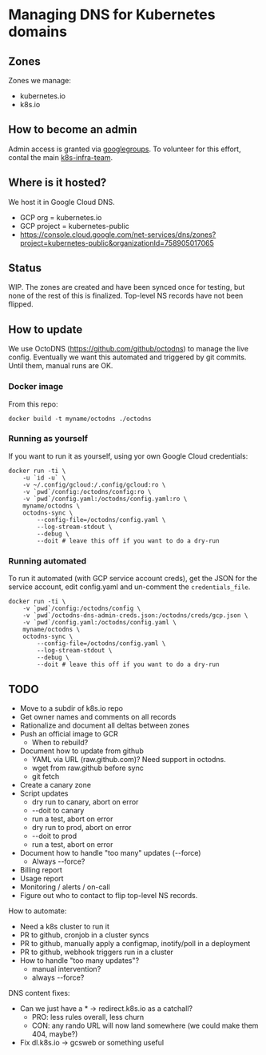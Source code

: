 # Managing DNS for Kubernetes domains

## Zones

Zones we manage:
  - kubernetes.io
  - k8s.io

## How to become an admin

Admin access is granted via
[googlegroups](https://groups.google.com/forum/#!forum/k8s-infra-dns-admins).
To volunteer for this effort, contal the main
[k8s-infra-team](https://groups.google.com/forum/#!forum/k8s-infra-team).

## Where is it hosted?

We host it in Google Cloud DNS.
  * GCP org = kubernetes.io
  * GCP project = kubernetes-public
  * https://console.cloud.google.com/net-services/dns/zones?project=kubernetes-public&organizationId=758905017065

## Status

WIP.  The zones are created and have been synced once for testing, but none of
the rest of this is finalized.  Top-level NS records have not been flipped.

## How to update

We use OctoDNS (https://github.com/github/octodns) to manage the live config.
Eventually we want this automated and triggered by git commits.  Until them,
manual runs are OK.

### Docker image

From this repo:

```
docker build -t myname/octodns ./octodns
```

### Running as yourself

If you want to run it as yourself, using yor own Google Cloud credentials:

```
docker run -ti \
    -u `id -u` \
    -v ~/.config/gcloud:/.config/gcloud:ro \
    -v `pwd`/config:/octodns/config:ro \
    -v `pwd`/config.yaml:/octodns/config.yaml:ro \
    myname/octodns \
    octodns-sync \
        --config-file=/octodns/config.yaml \
        --log-stream-stdout \
        --debug \
        --doit # leave this off if you want to do a dry-run
```

### Running automated

To run it automated (with GCP service account creds), get the JSON for the
service account, edit config.yaml and un-comment the `credentials_file`.


```
docker run -ti \
    -v `pwd`/config:/octodns/config \
    -v `pwd`/octodns-dns-admin-creds.json:/octodns/creds/gcp.json \
    -v `pwd`/config.yaml:/octodns/config.yaml \
    myname/octodns \
    octodns-sync \
        --config-file=/octodns/config.yaml \
        --log-stream-stdout \
        --debug \
        --doit # leave this off if you want to do a dry-run
```

## TODO

  * Move to a subdir of k8s.io repo
  * Get owner names and comments on all records
  * Rationalize and document all deltas between zones
  * Push an official image to GCR
    * When to rebuild?
  * Document how to update from github
    * YAML via URL (raw.github.com)?  Need support in octodns.
    * wget from raw.github before sync
    * git fetch
  * Create a canary zone
  * Script updates
    * dry run to canary, abort on error
    * --doit to canary
    * run a test, abort on error
    * dry run to prod, abort on error
    * --doit to prod
    * run a test, abort on error
  * Document how to handle "too many" updates (--force)
    * Always --force?
  * Billing report
  * Usage report
  * Monitoring / alerts / on-call
  * Figure out who to contact to flip top-level NS records.


How to automate:
  * Need a k8s cluster to run it
  * PR to github, cronjob in a cluster syncs
  * PR to github, manually apply a configmap, inotify/poll in a deployment
  * PR to github, webhook triggers run in a cluster
  * How to handle "too many updates"?
    * manual intervention?
    * always --force?

DNS content fixes:
  * Can we just have a * -> redirect.k8s.io as a catchall?
    * PRO: less rules overall, less churn
    * CON: any rando URL will now land somewhere (we could make them 404, maybe?)
  * Fix dl.k8s.io -> gcsweb or something useful
